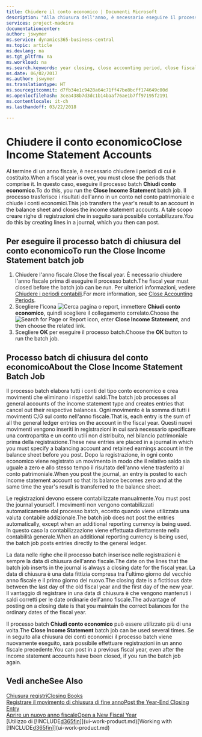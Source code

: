 ```yaml
---
title: Chiudere il conto economico | Documenti Microsoft
description: "Alla chiusura dell'anno, è necessario eseguire il processo batch Chiudi conto economico per chiudere i periodi contabili che costituiscono l'anno fiscale."
services: project-madeira
documentationcenter: 
author: jswymer
ms.service: dynamics365-business-central
ms.topic: article
ms.devlang: na
ms.tgt_pltfrm: na
ms.workload: na
ms.search.keywords: year closing, close accounting period, close fiscal year, bank account detailed trial balance
ms.date: 06/02/2017
ms.author: jswymer
ms.translationtype: HT
ms.sourcegitcommit: d7fb34e1c9428a64c71ff47be8bcff174649c00d
ms.openlocfilehash: 3cea438b7d3dc1b14baaf76ae1b7ff97195f2191
ms.contentlocale: it-ch
ms.lasthandoff: 03/22/2018

---
```

# <a name="close-income-statement-accounts"></a><span data-ttu-id="429f2-103">Chiudere il conto economico</span><span class="sxs-lookup"><span data-stu-id="429f2-103">Close Income Statement Accounts</span></span>
<span data-ttu-id="429f2-104">Al termine di un anno fiscale, è necessario chiudere i periodi di cui è costituito.</span><span class="sxs-lookup"><span data-stu-id="429f2-104">When a fiscal year is over, you must close the periods that comprise it.</span></span> <span data-ttu-id="429f2-105">In questo caso, eseguire il processo batch **Chiudi conto economico**.</span><span class="sxs-lookup"><span data-stu-id="429f2-105">To do this, you run the **Close Income Statement** batch job.</span></span> <span data-ttu-id="429f2-106">Il processo trasferisce i risultati dell'anno in un conto nel conto patrimoniale e chiude i conti economici.</span><span class="sxs-lookup"><span data-stu-id="429f2-106">This job transfers the year's result to an account in the balance sheet and closes the income statement accounts.</span></span> <span data-ttu-id="429f2-107">A tale scopo creare righe di registrazioni che in seguito sarà possibile contabilizzare.</span><span class="sxs-lookup"><span data-stu-id="429f2-107">You do this by creating lines in a journal, which you then can post.</span></span>

## <a name="to-run-the-close-income-statement-batch-job"></a><span data-ttu-id="429f2-108">Per eseguire il processo batch di chiusura del conto economico</span><span class="sxs-lookup"><span data-stu-id="429f2-108">To run the Close Income Statement batch job</span></span>
1. <span data-ttu-id="429f2-109">Chiudere l'anno fiscale.</span><span class="sxs-lookup"><span data-stu-id="429f2-109">Close the fiscal year.</span></span> <span data-ttu-id="429f2-110">È necessario chiudere l'anno fiscale prima di eseguire il processo batch.</span><span class="sxs-lookup"><span data-stu-id="429f2-110">The fiscal year must closed before the batch job can be run.</span></span> <span data-ttu-id="429f2-111">Per ulteriori informazioni, vedere [Chiudere i periodi contabili](year-close-account-periods.md).</span><span class="sxs-lookup"><span data-stu-id="429f2-111">For more information, see [Close Accounting Periods](year-close-account-periods.md).</span></span>
2. <span data-ttu-id="429f2-112">Scegliere l'icona ![Cerca pagina o report](media/ui-search/search_small.png "icona Cerca pagina o report"), immettere **Chiudi conto economico**, quindi scegliere il collegamento correlato.</span><span class="sxs-lookup"><span data-stu-id="429f2-112">Choose the ![Search for Page or Report](media/ui-search/search_small.png "Search for Page or Report icon") icon, enter **Close Income Statement**, and then choose the related link.</span></span>
3. <span data-ttu-id="429f2-113">Scegliere **OK** per eseguire il processo batch.</span><span class="sxs-lookup"><span data-stu-id="429f2-113">Choose the **OK** button to run the batch job.</span></span>

## <a name="about-the-close-income-statement-batch-job"></a><span data-ttu-id="429f2-114">Processo batch di chiusura del conto economico</span><span class="sxs-lookup"><span data-stu-id="429f2-114">About the Close Income Statement Batch Job</span></span>
<span data-ttu-id="429f2-115">Il processo batch elabora tutti i conti del tipo conto economico e crea movimenti che eliminano i rispettivi saldi.</span><span class="sxs-lookup"><span data-stu-id="429f2-115">The batch job processes all general accounts of the income statement type and creates entries that cancel out their respective balances.</span></span> <span data-ttu-id="429f2-116">Ogni movimento è la somma di tutti i movimenti C/G sul conto nell'anno fiscale.</span><span class="sxs-lookup"><span data-stu-id="429f2-116">That is, each entry is the sum of all the general ledger entries on the account in the fiscal year.</span></span> <span data-ttu-id="429f2-117">Questi nuovi movimenti vengono inseriti in registrazioni in cui sarà necessario specificare una contropartita e un conto utili non distribuito, nel bilancio patrimoniale prima della registrazione.</span><span class="sxs-lookup"><span data-stu-id="429f2-117">These new entries are placed in a journal in which you must specify a balancing account and retained earnings account in the balance sheet before you post.</span></span> <span data-ttu-id="429f2-118">Dopo la registrazione, in ogni conto economico viene registrato un movimento in modo che il relativo saldo sia uguale a zero e allo stesso tempo il risultato dell'anno viene trasferito al conto patrimoniale.</span><span class="sxs-lookup"><span data-stu-id="429f2-118">When you post the journal, an entry is posted to each income statement account so that its balance becomes zero and at the same time the year's result is transferred to the balance sheet.</span></span>

<span data-ttu-id="429f2-119">Le registrazioni devono essere contabilizzate manualmente.</span><span class="sxs-lookup"><span data-stu-id="429f2-119">You must post the journal yourself.</span></span> <span data-ttu-id="429f2-120">I movimenti non vengono contabilizzati automaticamente dal processo batch, eccetto quando viene utilizzata una valuta contabile addizionale.</span><span class="sxs-lookup"><span data-stu-id="429f2-120">The batch job does not post the entries automatically, except when an additional reporting currency is being used.</span></span> <span data-ttu-id="429f2-121">In questo caso la contabilizzazione viene effettuata direttamente nella contabilità generale.</span><span class="sxs-lookup"><span data-stu-id="429f2-121">When an additional reporting currency is being used, the batch job posts entries directly to the general ledger.</span></span>

<span data-ttu-id="429f2-122">La data nelle righe che il processo batch inserisce nelle registrazioni è sempre la data di chiusura dell'anno fiscale.</span><span class="sxs-lookup"><span data-stu-id="429f2-122">The date on the lines that the batch job inserts in the journal is always a closing date for the fiscal year.</span></span> <span data-ttu-id="429f2-123">La data di chiusura è una data fittizia compresa tra l'ultimo giorno del vecchio anno fiscale e il primo giorno del nuovo.</span><span class="sxs-lookup"><span data-stu-id="429f2-123">The closing date is a fictitious date between the last day of the old fiscal year and the first day of the new year.</span></span> <span data-ttu-id="429f2-124">Il vantaggio di registrare in una data di chiusura è che vengono mantenuti i saldi corretti per le date ordinarie dell'anno fiscale.</span><span class="sxs-lookup"><span data-stu-id="429f2-124">The advantage of posting on a closing date is that you maintain the correct balances for the ordinary dates of the fiscal year.</span></span>

<span data-ttu-id="429f2-125">Il processo batch **Chiudi conto economico** può essere utilizzato più di una volta.</span><span class="sxs-lookup"><span data-stu-id="429f2-125">The **Close Income Statement** batch job can be used several times.</span></span> <span data-ttu-id="429f2-126">Se in seguito alla chiusura dei conti economici il processo batch viene nuovamente eseguito, sarà possibile effettuare registrazioni in un anno fiscale precedente.</span><span class="sxs-lookup"><span data-stu-id="429f2-126">You can post in a previous fiscal year, even after the income statement accounts have been closed, if you run the batch job again.</span></span>

## <a name="see-also"></a><span data-ttu-id="429f2-127">Vedi anche</span><span class="sxs-lookup"><span data-stu-id="429f2-127">See Also</span></span>
[<span data-ttu-id="429f2-128">Chiusura registri</span><span class="sxs-lookup"><span data-stu-id="429f2-128">Closing Books</span></span>](year-close-books.md)  
[<span data-ttu-id="429f2-129">Registrare il movimento di chiusura di fine anno</span><span class="sxs-lookup"><span data-stu-id="429f2-129">Post the Year-End Closing Entry</span></span>](year-how-post-year-end-close-entry.md)  
[<span data-ttu-id="429f2-130">Aprire un nuovo anno fiscale</span><span class="sxs-lookup"><span data-stu-id="429f2-130">Open a New Fiscal Year</span></span>](finance-how-open-new-fiscal-year.md)  
<span data-ttu-id="429f2-131">[Utilizzo di [!INCLUDE[d365fin](includes/d365fin_md.md)]](ui-work-product.md)</span><span class="sxs-lookup"><span data-stu-id="429f2-131">[Working with [!INCLUDE[d365fin](includes/d365fin_md.md)]](ui-work-product.md)</span></span>

